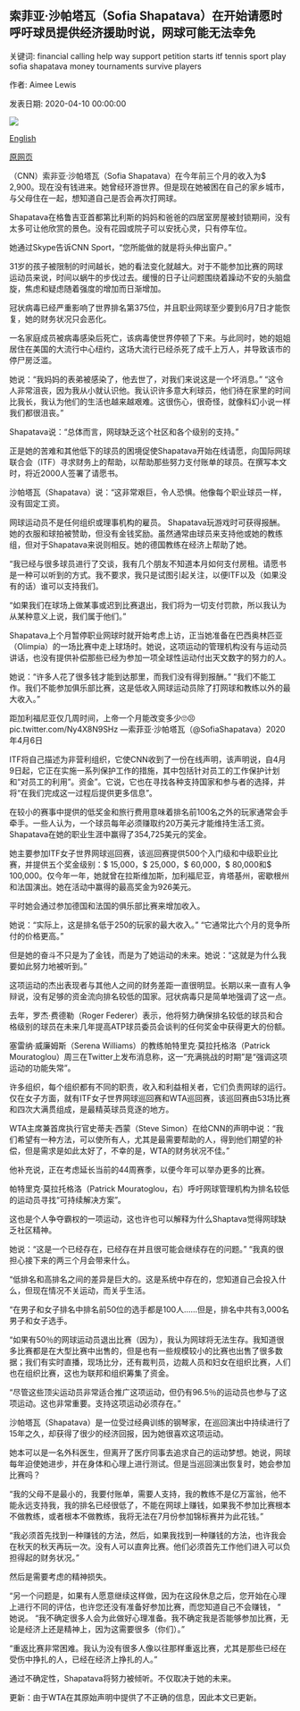 ## 索菲亚·沙帕塔瓦（Sofia Shapatava）在开始请愿时呼吁球员提供经济援助时说，网球可能无法幸免

关键词: financial calling help way support petition starts itf tennis sport play sofia shapatava money tournaments survive players

作者: Aimee Lewis

发表日期: 2020-04-10 00:00:00

![](https://cdn.cnn.com/cnnnext/dam/assets/200408094909-sofia-shapatava-restricted-super-tease.jpg)

[English](%27Tennis%20may%20not%20survive%20this%2C%27%20says%20Sofia%20Shapatava%20as%20she%20starts%20petition%20calling%20for%20financial%20help%20for%20players.md)

[原网页](https://edition.cnn.com/2020/04/10/tennis/sofia-shapatava-tennis-petition-coronavirus-spt-int/index.html)

（CNN）索非亚·沙帕塔瓦（Sofia Shapatava）在今年前三个月的收入为$ 2,900。现在没有钱进来。她曾经环游世界。但是现在她被困在自己的家乡城市，与父母住在一起，想知道自己是否会再次打网球。

Shapatava在格鲁吉亚首都第比利斯的妈妈和爸爸的四居室房屋被封锁期间，没有太多可让他欣赏的景色。没有花园或院子可以安抚心灵，只有停车位。

她通过Skype告诉CNN Sport，“您所能做的就是将头伸出窗户。”

31岁的孩子被限制的时间越长，她的看法变化就越大。对于不能参加比赛的网球运动员来说，时间以蜗牛的步伐过去。缓慢的日子让问题围绕着躁动不安的头脑盘旋，焦虑和疑虑随着强度的增加而日渐增加。

冠状病毒已经严重影响了世界排名第375位，并且职业网球至少要到6月7日才能恢复，她的财务状况只会恶化。

一名家庭成员被病毒感染后死亡，该病毒使世界停顿了下来。与此同时，她的姐姐居住在美国的大流行中心纽约，这场大流行已经杀死了成千上万人，并导致该市的停尸房泛滥。

她说：“我妈妈的表弟被感染了，他去世了，对我们来说这是一个坏消息。” “这令人非常沮丧，因为我从小就认识他。我认识许多意大利球员，他们待在家里的时间比我长，我认为他们的生活也越来越艰难。这很伤心，很奇怪，就像科幻小说一样我们都很沮丧。”

Shapatava说：“总体而言，网球缺乏这个社区和各个级别的支持。”

正是她的苦难和其他低下的球员的困境促使Shapatava开始在线请愿，向国际网球联合会（ITF）寻求财务上的帮助，以帮助那些努力支付账单的球员。在撰写本文时，将近2000人签署了请愿书。

沙帕塔瓦（Shapatava）说：“这非常艰巨，令人恐惧。他像每个职业球员一样，没有固定工资。

网球运动员不是任何组织或理事机构的雇员。 Shapatava玩游戏时可获得报酬。她的衣服和球拍被赞助，但没有金钱奖励。虽然通常由球员来支持他或她的教练组，但对于Shapatava来说则相反。她的德国教练在经济上帮助了她。

“我已经与很多球员进行了交谈，我有几个朋友不知道本月如何支付房租。请愿书是一种可以听到的方式。我不要求，我只是试图引起关注，以便ITF以及（如果没有的话）谁可以支持我们。

“如果我们在球场上做某事或迟到比赛退出，我们将为一切支付罚款，所以我认为从某种意义上说，我们属于他们。”

Shapatava上个月暂停职业网球时就开始考虑上访，正当她准备在巴西奥林匹亚（Olimpia）的一场比赛中走上球场时。她说，这项运动的管理机构没有与运动员讲话，也没有提供补偿那些已经为参加一项全球性运动付出天文数字的努力的人。

她说：“许多人花了很多钱才能到达那里，而我们没有得到报酬。” “我们不能工作。我们不能参加俱乐部比赛，这是低收入网球运动员除了打网球和教练以外的最大收入。”

距加利福尼亚仅几周时间，上帝一个月能改变多少🙄😣pic.twitter.com/Ny4X8N9SHz —索菲亚·沙帕塔瓦（@SofiaShapatava）2020年4月6日

ITF将自己描述为非营利组织，它使CNN收到了一份在线声明，该声明说，自4月9日起，它正在实施一系列保护工作的措施，其中包括针对员工的工作保护计划和“对员工的利用”。资金”。它说，它也在寻找各种支持国家和参与者的选择，并将“在我们完成这一过程后提供更多信息”。

在较小的赛事中提供的低奖金和旅行费用意味着排名前100名之外的玩家通常会手牵手。一些人认为，一个球员每年必须赚取约20万美元才能维持生活工资。 Shapatava在她的职业生涯中赢得了354,725美元的奖金。

她主要参加ITF女子世界网球巡回赛，该巡回赛提供500个入门级和中级职业比赛，并提供五个奖金级别：$ 15,000，$ 25,000，$ 60,000，$ 80,000和$ 100,000。仅今年一年，她就曾在拉斯维加斯，加利福尼亚，肯塔基州，密歇根州和法国演出。她在活动中赢得的最高奖金为926美元。

平时她会通过参加德国和法国的俱乐部比赛来增加收入。

她说：“实际上，这是排名低于250的玩家的最大收入。” “它通常比六个月的竞争所付的价格更高。”

但是她的奋斗不只是为了金钱，而是为了她运动的未来。她说：“这就是为什么我要如此努力地被听到。”

这项运动的杰出表现者与其他人之间的财务差距一直很明显。长期以来一直有人争辩说，没有足够的资金流向排名较低的国家。冠状病毒只是简单地强调了这一点。

去年，罗杰·费德勒（Roger Federer）表示，他将努力确保排名较低的球员和合格级别的球员在未来几年提高ATP球员委员会谈判的任何奖金中获得更大的份额。

塞雷纳·威廉姆斯（Serena Williams）的教练帕特里克·莫拉托格洛（Patrick Mouratoglou）周三在Twitter上发布消息称，这一“充满挑战的时期”是“强调这项运动的功能失常”。

许多组织，每个组织都有不同的职责，收入和利益相关者，它们负责网球的运行。仅在女子方面，就有ITF女子世界网球巡回赛和WTA巡回赛，该巡回赛由53场比赛和四次大满贯组成，是最精英球员竞逐的地方。

WTA主席兼首席执行官史蒂夫·西蒙（Steve Simon）在给CNN的声明中说：“我们希望有一种方法，可以使所有人，尤其是最需要帮助的人，得到他们期望的补偿，但是需求是如此太好了，不幸的是，WTA的财务状况不佳。”

他补充说，正在考虑延长当前的44周赛季，以便今年可以举办更多的比赛。

帕特里克·莫拉托格洛（Patrick Mouratoglou，右）呼吁网球管理机构为排名较低的运动员寻找“可持续解决方案”。

这也是个人争夺霸权的一项运动，这也许也可以解释为什么Shaptava觉得网球缺乏社区精神。

她说：“这是一个已经存在，已经存在并且很可能会继续存在的问题。” “我真的很担心接下来的两三个月会带来什么。

“低排名和高排名之间的差异是巨大的。这是系统中存在的，您知道自己会投入什么，但现在情况不关运动，而关乎生活。

“在男子和女子排名中排名前50位的选手都是100人……但是，排名中共有3,000名男子和女子选手。

“如果有50％的网球运动员退出比赛（因为），我认为网球将无法生存。我知道很多比赛都是在大型比赛中出售的，但是也有一些规模较小的比赛也出售了很多数据；我们有实时直播，现场比分，还有裁判员，边裁人员和妇女在组织比赛，人们也在组织比赛，这也为联邦和组织筹集了资金。

“尽管这些顶尖运动员非常适合推广这项运动，但仍有96.5％的运动员也参与了这项运动。这也非常重要。支持这项运动必须存在。”

沙帕塔瓦（Shapatava）是一位受过经典训练的钢琴家，在巡回演出中持续进行了15年之久，却获得了很少的经济回报，因为她很喜欢这项运动。

她本可以是一名外科医生，但离开了医疗同事去追求自己的运动梦想。她说，网球每年迫使她进步，并在身体和心理上进行测试。但是当巡回演出恢复时，她会参加比赛吗？

“我的父母不是最小的，我要付账单，需要人支持，我的教练不是亿万富翁，他不能永远支持我，我的排名已经很低了，不能在网球上赚钱，如果我不参加比赛根本不做教练，或者根本不做教练，我将无法在7月份参加锦标赛并为此花钱。”

“我必须首先找到一种赚钱的方法，然后，如果我找到一种赚钱的方法，也许我会在秋天的秋天再玩一次。没有人可以直奔比赛。他们必须首先工作他们进入可以负担得起的财务状况。”

然后是需要考虑的精神损失。

“另一个问题是，如果有人愿意继续这样做，因为在这段休息之后，您开始在心理上进行不同的评估，也许您还没有准备好参加比赛，而您知道自己不会赚钱， “ 她说。 “我不确定很多人会为此做好心理准备。我不确定我是否能够参加比赛，无论是经济上还是精神上，因为这需要很多（你们）。”

“重返比赛非常困难。我认为没有很多人像以往那样重返比赛，尤其是那些已经在受伤中挣扎的人，已经在经济上挣扎的人。”

通过不确定性，Shapatava将努力被倾听。不仅取决于她的未来。

更新：由于WTA在其原始声明中提供了不正确的信息，因此本文已更新。